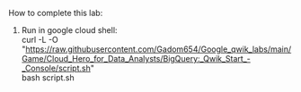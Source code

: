 How to complete this lab:
1. Run in google cloud shell: <br>
curl -L -O "https://raw.githubusercontent.com/Gadom654/Google_qwik_labs/main/Game/Cloud_Hero_for_Data_Analysts/BigQuery:_Qwik_Start_-_Console/script.sh" <br>
bash script.sh
